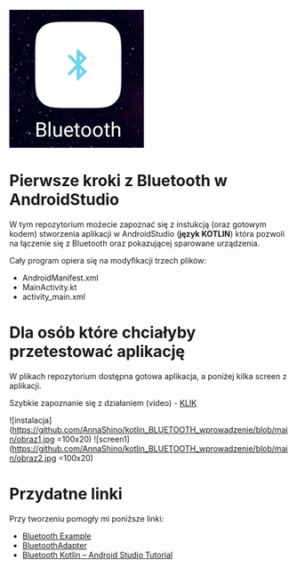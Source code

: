 ![ikona](https://github.com/AnnaShino/kotlin_BLUETOOTH_wprowadzenie/blob/main/ikona.jpg)
# Pierwsze kroki z Bluetooth w AndroidStudio

W tym repozytorium możecie zapoznać się z instukcją (oraz gotowym kodem) stworzenia aplikacji w AndroidStudio (**język KOTLIN**) która pozwoli na łączenie się z Bluetooth oraz pokazującej sparowane urządzenia.  
  
Cały program opiera się na modyfikacji trzech plików:
* AndroidManifest.xml
* MainActivity.kt
* activity_main.xml
  
# Dla osób które chciałyby przetestować aplikację
W plikach repozytorium dostępna gotowa aplikacja, a poniżej kilka screen z aplikacji.
  
Szybkie zapoznanie się z działaniem (video) - [KLIK](https://github.com/AnnaShino/kotlin_BLUETOOTH_wprowadzenie/blob/main/dzia%C5%82anie.mp4)
  
![instalacja](https://github.com/AnnaShino/kotlin_BLUETOOTH_wprowadzenie/blob/main/obraz1.jpg =100x20) ![screen1](https://github.com/AnnaShino/kotlin_BLUETOOTH_wprowadzenie/blob/main/obraz2.jpg =100x20)

# Przydatne linki
Przy tworzeniu pomogły mi poniższe linki:
* [Bluetooth Example](https://devofandroid.blogspot.com/2018/07/bluetooth-example.html)
* [BluetoothAdapter](https://developer.android.com/reference/kotlin/android/bluetooth/BluetoothAdapter)
* [Bluetooth Kotlin – Android Studio Tutorial](https://www.youtube.com/watch?v=PtN6UTIu7yw)
